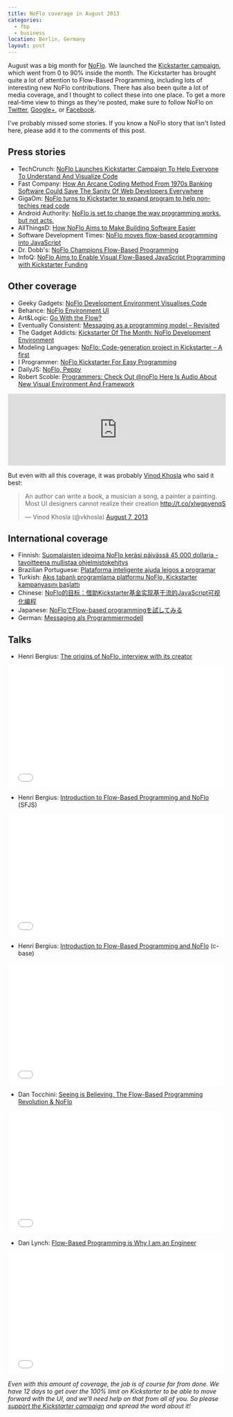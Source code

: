 ```yaml
---
title: NoFlo coverage in August 2013
categories:
  - fbp
  - business
location: Berlin, Germany
layout: post
---
```

August was a big month for [NoFlo](http://noflojs.org). We launched the [Kickstarter campaign](http://www.kickstarter.com/projects/noflo/noflo-development-environment), which went from 0 to 90% inside the month. The Kickstarter has brought quite a lot of attention to Flow-Based Programming, including lots of interesting new NoFlo contributions. There has also been quite a lot of media coverage, and I thought to collect these into one place. To get a more real-time view to things as they're posted, make sure to follow NoFlo on [Twitter](https://twitter.com/noflo), [Google+](https://plus.google.com/u/0/112372998187205178398), or [Facebook](https://www.facebook.com/noflo).

I've probably missed some stories. If you know a NoFlo story that isn't listed here, please add it to the comments of this post.

## Press stories

* TechCrunch: [NoFlo Launches Kickstarter Campaign To Help Everyone To Understand And Visualize Code](http://techcrunch.com/2013/08/01/noflo-launches-kickstarter-campaign-to-provide-a-way-for-everyone-to-understand-and-visualize-code/)
* Fast Company: [How An Arcane Coding Method From 1970s Banking Software Could Save The Sanity Of Web Developers Everywhere](http://www.fastcolabs.com/3016289/how-an-arcane-coding-method-from-1970s-banking-software-could-save-the-sanity-of-web-develop)
* GigaOm: [NoFlo turns to Kickstarter to expand program to help non-techies read code](http://gigaom.com/2013/08/01/noflo-turns-to-kickstarter-to-expand-program-to-help-non-techies-read-code/)
* Android Authority: [NoFlo is set to change the way programming works, but not acts.](http://www.androidauthority.com/noflo-kickstarter-campaign-252388/)
* AllThingsD: [How NoFlo Aims to Make Building Software Easier](http://allthingsd.com/20130830/how-noflo-aims-to-make-building-software-easier/)
* Software Development Times: [NoFlo moves flow-based programming into JavaScript](http://sdt.bz/61966)
* Dr. Dobb's: [NoFlo Champions Flow-Based Programming](http://www.drdobbs.com/open-source/noflo-champions-flow-based-programming/240159610)
* InfoQ: [NoFlo Aims to Enable Visual Flow-Based JavaScript Programming with Kickstarter Funding](http://www.infoq.com/news/2013/08/noflow-kickstarter)

## Other coverage

* Geeky Gadgets: [NoFlo Development Environment Visualises Code](http://www.geeky-gadgets.com/noflo-development-environment-visualises-code-video-02-08-2013/)
* Behance: [NoFlo Environment UI](http://www.behance.net/gallery/NoFlo-Environment-UI/10114717)
* Art&Logic: [Go With the Flow?](http://blog.artlogic.com/2013/08/07/go-with-the-flow/)
* Eventually Consistent: [Messaging as a programming model – Revisited](http://eventuallyconsistent.net/2013/08/19/messaging-as-a-programming-model-revisited/)
* The Gadget Addicts: [Kickstarter Of The Month: NoFlo Development Environment](http://thegadgetaddicts.blogspot.co.uk/2013/08/kickstarter-of-month-noflo-development.html)
* Modeling Languages: [NoFlo: Code-generation project in Kickstarter – A first](http://modeling-languages.com/code-generation-project-in-kickstarter-a-first/)
* I Programmer: [NoFlo Kickstarter For Easy Programming](http://www.i-programmer.info/news/98-languages/6179-noflo-kickstarter-for-easy-programming.html)
* DailyJS: [NoFlo, Peppy](http://dailyjs.com/2013/08/16/noflo-peppy-angularjs/)
* Robert Scoble: [Programmers: Check Out @noFlo Here Is Audio About New Visual Environment And Framework](https://plus.google.com/+Scobleizer/posts/4rucgxim5ua)

<iframe width="100%" height="166" scrolling="no" frameborder="no" src="https://w.soundcloud.com/player/?url=http%3A%2F%2Fapi.soundcloud.com%2Ftracks%2F105122605"></iframe>

But even with all this coverage, it was probably [Vinod Khosla](http://en.wikipedia.org/wiki/Vinod_Khosla) who said it best:

<blockquote class="twitter-tweet"><p>An author can write a book, a musician a song, a painter a painting. Most UI designers cannot realize their creation <a href="http://t.co/xIwgpyenqS">http://t.co/xIwgpyenqS</a></p>&mdash; Vinod Khosla (@vkhosla) <a href="https://twitter.com/vkhosla/statuses/365206789182078976">August 7, 2013</a></blockquote>
<script async src="//platform.twitter.com/widgets.js" charset="utf-8"></script>

## International coverage

* Finnish: [Suomalaisten ideoima NoFlo keräsi päivässä 45 000 dollaria - tavoitteena mullistaa ohjelmistokehitys](http://www.tietoviikko.fi/kehittaja/suomalaisten+ideoima+noflo+kerasi+paivassa+45+000+dollaria++tavoitteena+mullistaa+ohjelmistokehitys/a918214)
* Brazilian Portuguese: [Plataforma inteligente ajuda leigos a programar](http://olhardigital.uol.com.br/pro/noticia/36417/36417)
* Turkish: [Akış tabanlı programlama platformu NoFlo, Kickstarter kampanyasını başlattı](http://www.webrazzi.com/2013/08/03/noflo-akis-tabanli-programlama/)
* Chinese: [NoFlo的目标：借助Kickstarter基金实现基于流的JavaScript可视化编程](http://www.infoq.com/cn/news/2013/08/noflow-kickstarter)
* Japanese: [NoFloでFlow-based programmingを試してみる](http://safx-dev.blogspot.jp/2013/08/nofloflow-based-programming.html)
* German: [Messaging als Programmiermodell](http://daraff.ch/2013/08/messaging-als-programmiermodell/)

## Talks

* Henri Bergius: [The origins of NoFlo, interview with its creator](https://vimeo.com/68285726)

<iframe src="//player.vimeo.com/video/68285726?title=0&amp;byline=0&amp;portrait=0" width="500" height="281" frameborder="0" webkitallowfullscreen mozallowfullscreen allowfullscreen></iframe>

* Henri Bergius: [Introduction to Flow-Based Programming and NoFlo](https://vimeo.com/71970669) (SFJS)

<iframe src="//player.vimeo.com/video/71970669?title=0&amp;byline=0&amp;portrait=0" width="500" height="281" frameborder="0" webkitallowfullscreen mozallowfullscreen allowfullscreen></iframe>

* Henri Bergius: [Introduction to Flow-Based Programming and NoFlo](https://vimeo.com/72065207) (c-base)

<iframe src="//player.vimeo.com/video/72065207?title=0&amp;byline=0&amp;portrait=0" width="500" height="281" frameborder="0" webkitallowfullscreen mozallowfullscreen allowfullscreen></iframe>

* Dan Tocchini: [Seeing is Believing, The Flow-Based Programming Revolution & NoFlo](https://vimeo.com/72707697)

<iframe src="//player.vimeo.com/video/72707697?title=0&amp;byline=0&amp;portrait=0" width="500" height="281" frameborder="0" webkitallowfullscreen mozallowfullscreen allowfullscreen></iframe>

* Dan Lynch: [Flow-Based Programming is Why I am an Engineer](https://vimeo.com/72855695)

<iframe src="//player.vimeo.com/video/72855695?title=0&amp;byline=0&amp;portrait=0" width="500" height="281" frameborder="0" webkitallowfullscreen mozallowfullscreen allowfullscreen></iframe>

*Even with this amount of coverage, the job is of course far from done. We have 12 days to get over the 100% limit on Kickstarter to be able to move forward with the UI, and we'll need help on that from all of you. So please [support the Kickstarter campaign](http://www.kickstarter.com/projects/noflo/noflo-development-environment) and spread the word about it!*
